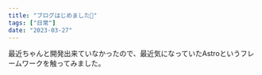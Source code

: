 ```yaml
---
title: "ブログはじめました🎉"
tags: ["日常"]
date: "2023-03-27"
---
```


最近ちゃんと開発出来ていなかったので、最近気になっていたAstroというフレームワークを触ってみました。
